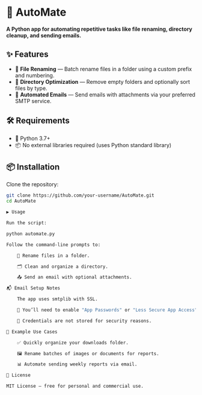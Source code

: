 # 🚀 AutoMate

**A Python app for automating repetitive tasks like file renaming, directory cleanup, and sending emails.**

## ✨ Features

- 📁 **File Renaming** — Batch rename files in a folder using a custom prefix and numbering.
- 🧹 **Directory Optimization** — Remove empty folders and optionally sort files by type.
- 📧 **Automated Emails** — Send emails with attachments via your preferred SMTP service.

## 🛠 Requirements

- 🐍 Python 3.7+
- 📦 No external libraries required (uses Python standard library)

## 📦 Installation

Clone the repository:

```bash
git clone https://github.com/your-username/AutoMate.git
cd AutoMate

▶️ Usage

Run the script:

python automate.py

Follow the command-line prompts to:

    📝 Rename files in a folder.

    🗂 Clean and organize a directory.

    📤 Send an email with optional attachments.

📬 Email Setup Notes

    The app uses smtplib with SSL.

    🔐 You’ll need to enable "App Passwords" or "Less Secure App Access" for Gmail, Outlook, etc.

    🚫 Credentials are not stored for security reasons.

🧠 Example Use Cases

    ✅ Quickly organize your downloads folder.

    🖼 Rename batches of images or documents for reports.

    📊 Automate sending weekly reports via email.

📝 License

MIT License — free for personal and commercial use.
